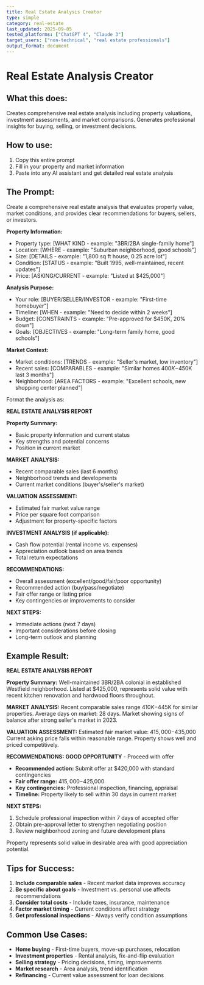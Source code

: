 ```yaml
---
title: Real Estate Analysis Creator
type: simple
category: real-estate
last_updated: 2025-09-05
tested_platforms: ["ChatGPT 4", "Claude 3"]
target_users: ["non-technical", "real estate professionals"]
output_format: document
---
```


# Real Estate Analysis Creator

## What this does:

Creates comprehensive real estate analysis including property valuations, investment assessments, and market comparisons. Generates professional insights for buying, selling, or investment decisions.

## How to use:

1. Copy this entire prompt
2. Fill in your property and market information
3. Paste into any AI assistant and get detailed real estate analysis

## The Prompt:

Create a comprehensive real estate analysis that evaluates property value, market conditions, and provides clear recommendations for buyers, sellers, or investors.

**Property Information:**

- Property type: [WHAT KIND - example: "3BR/2BA single-family home"]
- Location: [WHERE - example: "Suburban neighborhood, good schools"]
- Size: [DETAILS - example: "1,800 sq ft house, 0.25 acre lot"]
- Condition: [STATUS - example: "Built 1995, well-maintained, recent updates"]
- Price: [ASKING/CURRENT - example: "Listed at $425,000"]

**Analysis Purpose:**

- Your role: [BUYER/SELLER/INVESTOR - example: "First-time homebuyer"]
- Timeline: [WHEN - example: "Need to decide within 2 weeks"]
- Budget: [CONSTRAINTS - example: "Pre-approved for $450K, 20% down"]
- Goals: [OBJECTIVES - example: "Long-term family home, good schools"]

**Market Context:**

- Market conditions: [TRENDS - example: "Seller's market, low inventory"]
- Recent sales: [COMPARABLES - example: "Similar homes $400K-$450K last 3 months"]
- Neighborhood: [AREA FACTORS - example: "Excellent schools, new shopping center planned"]

Format the analysis as:

**REAL ESTATE ANALYSIS REPORT**

**Property Summary:**

- Basic property information and current status
- Key strengths and potential concerns
- Position in current market

**MARKET ANALYSIS:**

- Recent comparable sales (last 6 months)
- Neighborhood trends and developments
- Current market conditions (buyer's/seller's market)

**VALUATION ASSESSMENT:**

- Estimated fair market value range
- Price per square foot comparison
- Adjustment for property-specific factors

**INVESTMENT ANALYSIS (if applicable):**

- Cash flow potential (rental income vs. expenses)
- Appreciation outlook based on area trends
- Total return expectations

**RECOMMENDATIONS:**

- Overall assessment (excellent/good/fair/poor opportunity)
- Recommended action (buy/pass/negotiate)
- Fair offer range or listing price
- Key contingencies or improvements to consider

**NEXT STEPS:**

- Immediate actions (next 7 days)
- Important considerations before closing
- Long-term outlook and planning

## Example Result:

**REAL ESTATE ANALYSIS REPORT**

**Property Summary:**
Well-maintained 3BR/2BA colonial in established Westfield neighborhood. Listed at $425,000, represents solid value with recent kitchen renovation and hardwood floors throughout.

**MARKET ANALYSIS:**
Recent comparable sales range $410K-$445K for similar properties. Average days on market: 28 days. Market showing signs of balance after strong seller's market in 2023.

**VALUATION ASSESSMENT:**
Estimated fair market value: $415,000-$435,000
Current asking price falls within reasonable range. Property shows well and priced competitively.

**RECOMMENDATIONS:**
**GOOD OPPORTUNITY** - Proceed with offer

- **Recommended action:** Submit offer at $420,000 with standard contingencies
- **Fair offer range:** $415,000-$425,000
- **Key contingencies:** Professional inspection, financing, appraisal
- **Timeline:** Property likely to sell within 30 days in current market

**NEXT STEPS:**

1. Schedule professional inspection within 7 days of accepted offer
2. Obtain pre-approval letter to strengthen negotiating position
3. Review neighborhood zoning and future development plans

Property represents solid value in desirable area with good appreciation potential.

## Tips for Success:

1. **Include comparable sales** - Recent market data improves accuracy
2. **Be specific about goals** - Investment vs. personal use affects recommendations
3. **Consider total costs** - Include taxes, insurance, maintenance
4. **Factor market timing** - Current conditions affect strategy
5. **Get professional inspections** - Always verify condition assumptions

## Common Use Cases:

- **Home buying** - First-time buyers, move-up purchases, relocation
- **Investment properties** - Rental analysis, fix-and-flip evaluation
- **Selling strategy** - Pricing decisions, timing, improvements
- **Market research** - Area analysis, trend identification
- **Refinancing** - Current value assessment for loan decisions

